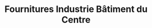 ---
title: "Fournitures Industrie Bâtiment du Centre"
url: /dreux/fournitures-industrie-batiment-du-centre/
shop: à faire soi-même
---